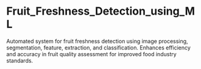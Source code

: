 # Fruit_Freshness_Detection_using_ML
Automated system for fruit freshness detection using image processing, segmentation, feature, extraction, and classification. Enhances efficiency and accuracy in fruit quality assessment for improved food industry standards.
